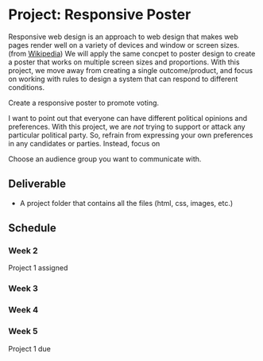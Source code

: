 # Project: Responsive Poster

Responsive web design is an approach to web design that makes web pages render well on a variety of devices and window or screen sizes. (from [Wikipedia](https://en.wikipedia.org/wiki/Responsive_web_design)) We will apply the same concpet to poster design to create a poster that works on multiple screen sizes and proportions. With this project, we move away from creating a single outcome/product, and focus on working with rules to design a system that can respond to different conditions.

Create a responsive poster to promote voting.


I want to point out that everyone can have different political opinions and preferences. With this project, we are *not* trying to support or attack any particular political party. So, refrain from expressing your own preferences in any candidates or parties. Instead, focus on 

Choose an audience group you want to communicate with. 


## Deliverable
- A project folder that contains all the files (html, css, images, etc.)

## Schedule

### Week 2
Project 1 assigned

### Week 3


### Week 4


### Week 5
Project 1 due
